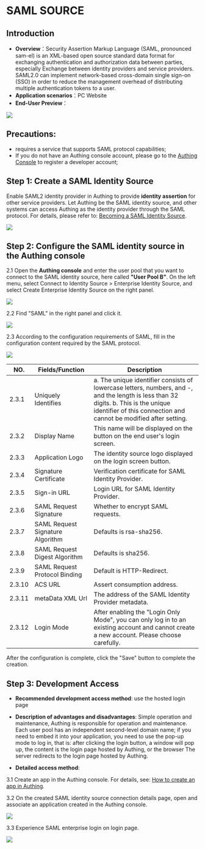 # SAML SOURCE

<LastUpdated/>

## Introduction

- **Overview**：Security Assertion Markup Language (SAML, pronounced sam-el) is an XML-based open source standard data format for exchanging authentication and authorization data between parties, especially Exchange between identity providers and service providers. SAML2.0 can implement network-based cross-domain single sign-on (SSO) in order to reduce the management overhead of distributing multiple authentication tokens to a user.
- **Application scenarios**：PC Website
- **End-User Preview**：

![](./images/05loginpage.png)

## Precautions:

- requires a service that supports SAML protocol capabilities;
- If you do not have an Authing console account, please go to the [Authing Console](https://authing.cn/) to register a developer account;

## Step 1: Create a SAML Identity Source

Enable SAML2 identity provider in Authing to provide **identity assertion** for other service providers. Let Authing be the SAML identity source, and other systems can access Authing as the identity provider through the SAML protocol. For details, please refer to: [Becoming a SAML Identity Source](https://docs.authing.cn/v2/guides/federation/saml.html).

![](./images/opensaml.png)

## Step 2: Configure the SAML identity source in the Authing console

2.1 Open the **Authing console** and enter the user pool that you want to connect to the SAML identity source, here called **"User Pool B"**. On the left menu, select Connect to Identity Source > Enterprise Identity Source, and select Create Enterprise Identity Source on the right panel.

![](./images/01opensource.png)

2.2 Find "SAML" in the right panel and click it.

![](./images/02choosesaml.png)

2.3 According to the configuration requirements of SAML, fill in the configuration content required by the SAML protocol.

![](./images/03inputconfig.png)

| NO.   | Fields/Function                    | Description                                                         |
| ------ | ----------------- | ------------------------------------------------------------ |
| 2.3.1  | Uniquely Identifies          | a. The unique identifier consists of lowercase letters, numbers, and -, and the length is less than 32 digits. b. This is the unique identifier of this connection and cannot be modified after setting. |
| 2.3.2  | Display Name                 | This name will be displayed on the button on the end user's login screen. |
| 2.3.3  | Application Logo             | The identity source logo displayed on the login screen button. |
| 2.3.4  | Signature Certificate | Verification certificate for SAML Identity Provider. |
| 2.3.5  | Sign-in URL | Login URL for SAML Identity Provider. |
| 2.3.6  | SAML Request Signature | Whether to encrypt SAML requests.        |
| 2.3.7  | SAML Request Signature Algorithm | Defaults is rsa-sha256.                  |
| 2.3.8  | SAML Request Digest Algorithm | Defaults is sha256.                          |
| 2.3.9  | SAML Request Protocol Binding | Default is HTTP-Redirect.              |
| 2.3.10 | ACS URL           | Assert consumption address.                    |
| 2.3.11 | metaData XML Url | The address of the SAML Identity Provider metadata. |
| 2.3.12 | Login Mode | After enabling the "Login Only Mode", you can only log in to an existing account and cannot create a new account. Please choose carefully. |

After the configuration is complete, click the "Save" button to complete the creation.

## Step 3: Development Access

- **Recommended development access method**: use the hosted login page

- **Description of advantages and disadvantages**: Simple operation and maintenance, Authing is responsible for operation and maintenance. Each user pool has an independent second-level domain name; if you need to embed it into your application, you need to use the pop-up mode to log in, that is: after clicking the login button, a window will pop up, the content is the login page hosted by Authing, or the browser The server redirects to the login page hosted by Authing.

- **Detailed access method**:

3.1 Create an app in the Authing console. For details, see: [How to create an app in Authing](/guides/app-new/create-app/create-app.md).

3.2 On the created SAML identity source connection details page, open and associate an application created in the Authing console.

![](./images/04opensamlapp.png)

3.3 Experience SAML enterprise login on login page.

![](./images/05loginpage.png)

